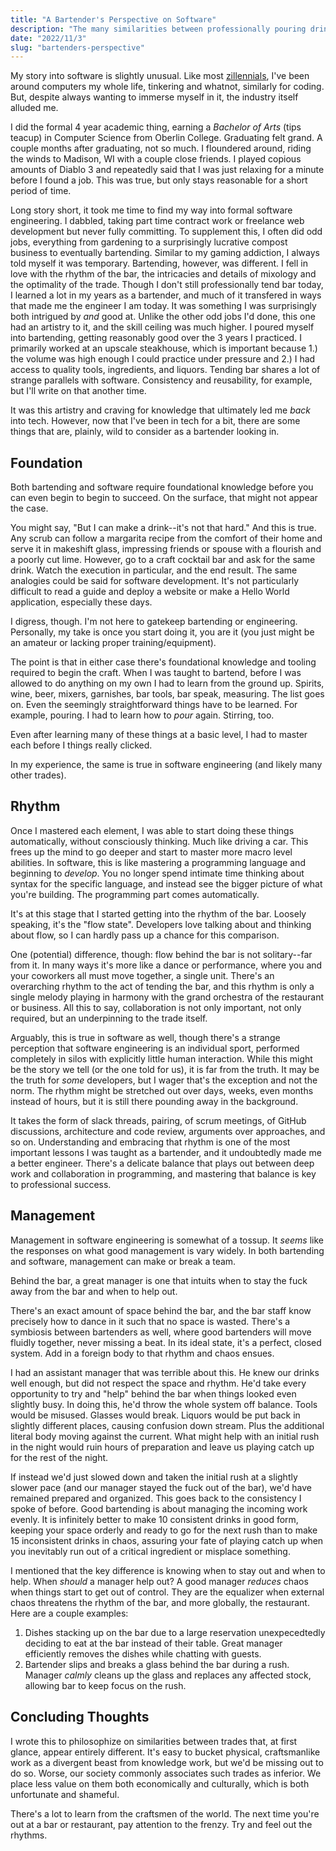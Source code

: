 ```yaml
---
title: "A Bartender's Perspective on Software"
description: "The many similarities between professionally pouring drinks and writing code."
date: "2022/11/3"
slug: "bartenders-perspective"
---
```


My story into software is slightly unusual. Like most [zillennials](https://www.urbandictionary.com/define.php?term=Zillennial), I've been around computers my whole life, tinkering and whatnot, similarly for coding. But, despite always wanting to immerse myself in it, the industry itself alluded me.

I did the formal 4 year academic thing, earning a _Bachelor of Arts_ (tips teacup) in Computer Science from Oberlin College. Graduating felt grand. A couple months after graduating, not so much. I floundered around, riding the winds to Madison, WI with a couple close friends. I played copious amounts of Diablo 3 and repeatedly said that I was just relaxing for a minute before I found a job. This was true, but only stays reasonable for a short period of time.

Long story short, it took me time to find my way into formal software engineering. I dabbled, taking part time contract work or freelance web development but never fully committing. To supplement this, I often did odd jobs, everything from gardening to a surprisingly lucrative compost business to eventually bartending. Similar to my gaming addiction, I always told myself it was temporary. Bartending, however, was different. I fell in love with the rhythm of the bar, the intricacies and details of mixology and the optimality of the trade. Though I don't still professionally tend bar today, I learned a lot in my years as a bartender, and much of it transfered in ways that made me the engineer I am today. It was something I was surprisingly both intrigued by _and_ good at. Unlike the other odd jobs I'd done, this one had an artistry to it, and the skill ceiling was much higher. I poured myself into bartending, getting reasonably good over the 3 years I practiced. I primarily worked at an upscale steakhouse, which is important because 1.) the volume was high enough I could practice under pressure and 2.) I had access to quality tools, ingredients, and liquors. Tending bar shares a lot of strange parallels with software. Consistency and reusability, for example, but I'll write on that another time.

It was this artistry and craving for knowledge that ultimately led me _back_ into tech. However, now that I've been in tech for a bit, there are some things that are, plainly, wild to consider as a bartender looking in.

## Foundation

Both bartending and software require foundational knowledge before you can even begin to begin to succeed. On the surface, that might not appear the case.

You might say, "But I can make a drink--it's not that hard." And this is true. Any scrub can follow a margarita recipe from the comfort of their home and serve it in makeshift glass, impressing friends or spouse with a flourish and a poorly cut lime. However, go to a craft cocktail bar and ask for the same drink. Watch the execution in particular, and the end result. The same analogies could be said for software development. It's not particularly difficult to read a guide and deploy a website or make a Hello World application, especially these days.

I digress, though. I'm not here to gatekeep bartending or engineering. Personally, my take is once you start doing it, you are it (you just might be an amateur or lacking proper training/equipment).

The point is that in either case there's foundational knowledge and tooling required to begin the craft. When I was taught to bartend, before I was allowed to do anything on my own I had to learn from the ground up. Spirits, wine, beer, mixers, garnishes, bar tools, bar speak, measuring. The list goes on. Even the seemingly straightforward things have to be learned. For example, pouring. I had to learn how to _pour_ again. Stirring, too.

Even after learning many of these things at a basic level, I had to master each before I things really clicked.

In my experience, the same is true in software engineering (and likely many other trades).

## Rhythm

Once I mastered each element, I was able to start doing these things automatically, without consciously thinking. Much like driving a car. This frees up the mind to go deeper and start to master more macro level abilities. In software, this is like mastering a programming language and beginning to _develop_. You no longer spend intimate time thinking about syntax for the specific language, and instead see the bigger picture of what you're building. The programming part comes automatically.

It's at this stage that I started getting into the rhythm of the bar. Loosely speaking, it's the "flow state". Developers love talking about and thinking about flow, so I can hardly pass up a chance for this comparison.

One (potential) difference, though: flow behind the bar is not solitary--far from it. In many ways it's more like a dance or performance, where you and your coworkers all must move together, a single unit. There's an overarching rhythm to the act of tending the bar, and this rhythm is only a single melody playing in harmony with the grand orchestra of the restaurant or business. All this to say, collaboration is not only important, not only required, but an underpinning to the trade itself.

Arguably, this is true in software as well, though there's a strange perception that software engineering is an individual sport, performed completely in silos with explicitly little human interaction. While this might be the story we tell (or the one told for us), it is far from the truth. It may be the truth for _some_ developers, but I wager that's the exception and not the norm. The rhythm might be stretched out over days, weeks, even months instead of hours, but it is still there pounding away in the background.

It takes the form of slack threads, pairing, of scrum meetings, of GitHub discussions, architecture and code review, arguments over approaches, and so on. Understanding and embracing that rhythm is one of the most important lessons I was taught as a bartender, and it undoubtedly made me a better engineer. There's a delicate balance that plays out between deep work and collaboration in programming, and mastering that balance is key to professional success.

## Management

Management in software engineering is somewhat of a tossup. It _seems_ like the responses on what good management is vary widely. In both bartending and software, management can make or break a team.

Behind the bar, a great manager is one that intuits when to stay the fuck away from the bar and when to help out.

There's an exact amount of space behind the bar, and the bar staff know precisely how to dance in it such that no space is wasted. There's a symbiosis between bartenders as well, where good bartenders will move fluidly together, never missing a beat. In its ideal state, it's a perfect, closed system. Add in a foreign body to that rhythm and chaos ensues.

I had an assistant manager that was terrible about this. He knew our drinks well enough, but did not respect the space and rhythm. He'd take every opportunity to try and "help" behind the bar when things looked even slightly busy. In doing this, he'd throw the whole system off balance. Tools would be misused. Glasses would break. Liquors would be put back in slightly different places, causing confusion down stream. Plus the additional literal body moving against the current. What might help with an initial rush in the night would ruin hours of preparation and leave us playing catch up for the rest of the night.

If instead we'd just slowed down and taken the initial rush at a slightly slower pace (and our manager stayed the fuck out of the bar), we'd have remained prepared and organized. This goes back to the consistency I spoke of before. Good bartending is about managing the incoming work evenly. It is infinitely better to make 10 consistent drinks in good form, keeping your space orderly and ready to go for the next rush than to make 15 inconsistent drinks in chaos, assuring your fate of playing catch up when you inevitably run out of a critical ingredient or misplace something.

I mentioned that the key difference is knowing when to stay out and when to help. When _should_ a manager help out? A good manager _reduces_ chaos when things start to get out of control. They are the equalizer when external chaos threatens the rhythm of the bar, and more globally, the restaurant. Here are a couple examples:

1. Dishes stacking up on the bar due to a large reservation unexpecedtedly deciding to eat at the bar instead of their table. Great manager efficiently removes the dishes while chatting with guests.
2. Bartender slips and breaks a glass behind the bar during a rush. Manager _calmly_ cleans up the glass and replaces any affected stock, allowing bar to keep focus on the rush.

## Concluding Thoughts

I wrote this to philosophize on similarities between trades that, at first glance, appear entirely different. It's easy to bucket physical, craftsmanlike work as a divergent beast from knowledge work, but we'd be missing out to do so. Worse, our society commonly associates such trades as inferior. We place less value on them both economically and culturally, which is both unfortunate and shameful.

There's a lot to learn from the craftsmen of the world. The next time you're out at a bar or restaurant, pay attention to the frenzy. Try and feel out the rhythms.
